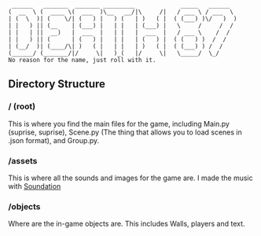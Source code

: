 ```
 ______   _______  _______ _________             _____   ______  
(  __  \ (  ____ \(  ___  )\__   __/|\     /|   / ___ \ / ___  \  
| (  \  )| (    \/| (   ) |   ) (   | )   ( |  ( (___) )\/   )  )  
| |   ) || (__    | (___) |   | |   | (___) |   \     /     /  /  
| |   | ||  __)   |  ___  |   | |   |  ___  |   / ___ \    /  /  
| |   ) || (      | (   ) |   | |   | (   ) |  ( (   ) )  /  /   
| (__/  )| (____/\| )   ( |   | |   | )   ( |  ( (___) ) /  /    
(______/ (_______/|/     \|   )_(   |/     \|   \_____/  \_/     
No reason for the name, just roll with it.
```

## Directory Structure
### / (root)
This is where you find the main files for the game, including Main.py (suprise, suprise),
Scene.py (The thing that allows you to load scenes in .json format), and Group.py.

### /assets
This is where all the sounds and images for the game are. I made the music with [Soundation](https://soundation.com/)

### /objects
Where are the in-game objects are. This includes Walls, players and text.
